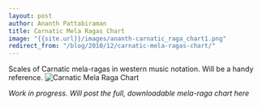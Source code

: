 ```yaml
---
layout: post
author: Ananth Pattabiraman
title: Carnatic Mela Ragas Chart
image: "{{site.url}}/images/ananth-carnatic_raga_chart1.png"
redirect_from: "/blog/2010/12/carnatic-mela-ragas-chart/"
---
```


Scales of Carnatic mela-ragas in western music notation. Will be a handy reference.
<img class="img-responsive" src="{{site.url}}/images/ananth-carnatic_raga_chart1.png" alt="Carnatic Mela Raga Chart" />

*Work in progress. Will post the full, downloadable mela-raga chart here*
